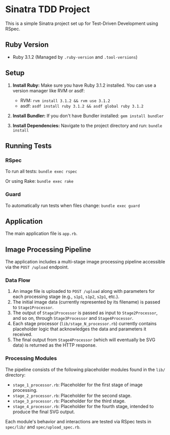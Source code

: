 # Sinatra TDD Project

This is a simple Sinatra project set up for Test-Driven Development using RSpec.

## Ruby Version

- Ruby 3.1.2 (Managed by `.ruby-version` and `.tool-versions`)

## Setup

1.  **Install Ruby:**
    Make sure you have Ruby 3.1.2 installed. You can use a version manager like RVM or asdf:
    - RVM: `rvm install 3.1.2 && rvm use 3.1.2`
    - asdf: `asdf install ruby 3.1.2 && asdf global ruby 3.1.2`

2.  **Install Bundler:**
    If you don't have Bundler installed:
    `gem install bundler`

3.  **Install Dependencies:**
    Navigate to the project directory and run:
    `bundle install`

## Running Tests

### RSpec
To run all tests:
`bundle exec rspec`

Or using Rake:
`bundle exec rake`

### Guard
To automatically run tests when files change:
`bundle exec guard`

## Application
The main application file is `app.rb`.
## Image Processing Pipeline

The application includes a multi-stage image processing pipeline accessible via the `POST /upload` endpoint.

### Data Flow

1.  An image file is uploaded to `POST /upload` along with parameters for each processing stage (e.g., `s1p1`, `s1p2`, `s2p1`, etc.).
2.  The initial image data (currently represented by its filename) is passed to `Stage1Processor`.
3.  The output of `Stage1Processor` is passed as input to `Stage2Processor`, and so on, through `Stage3Processor` and `Stage4Processor`.
4.  Each stage processor (`lib/stage_N_processor.rb`) currently contains placeholder logic that acknowledges the data and parameters it received.
5.  The final output from `Stage4Processor` (which will eventually be SVG data) is returned as the HTTP response.

### Processing Modules

The pipeline consists of the following placeholder modules found in the `lib/` directory:

-   `stage_1_processor.rb`: Placeholder for the first stage of image processing.
-   `stage_2_processor.rb`: Placeholder for the second stage.
-   `stage_3_processor.rb`: Placeholder for the third stage.
-   `stage_4_processor.rb`: Placeholder for the fourth stage, intended to produce the final SVG output.

Each module's behavior and interactions are tested via RSpec tests in `spec/lib/` and `spec/upload_spec.rb`.
